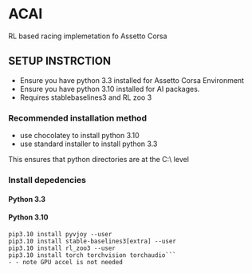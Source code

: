 # ACAI

RL based racing implemetation fo Assetto Corsa

## SETUP INSTRCTION

- Ensure you have python 3.3 installed for Assetto Corsa Environment
- Ensure you have python 3.10 installed for AI packages.
- Requires stablebaselines3 and RL zoo 3

### Recommended installation method
- use chocolatey to install python 3.10 
- use standard installer to install python 3.3 

This ensures that python directories are at the C:\ level

### Install depedencies


#### Python 3.3

#### Python 3.10

```pip3.10 install gymnasium --user
pip3.10 install pyvjoy --user
pip3.10 install stable-baselines3[extra] --user
pip3.10 install rl_zoo3 --user
pip3.10 install torch torchvision torchaudio```
- - note GPU accel is not needed

